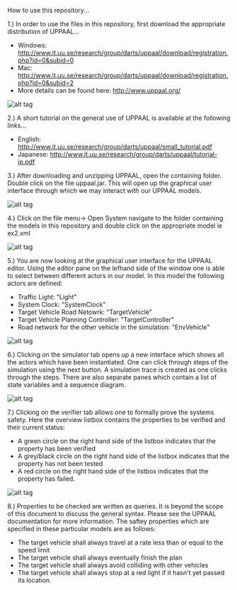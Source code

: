 How to use this repository...


1.)
In order to use the files in this repository, first download the appropriate distribution of UPPAAL...

- Windows: http://www.it.uu.se/research/group/darts/uppaal/download/registration.php?id=0&subid=0
- Mac: http://www.it.uu.se/research/group/darts/uppaal/download/registration.php?id=0&subid=2
- More details can be found here: http://www.uppaal.org/

![alt tag](https://raw.github.com/mlab/apex_public/master/images/downloadUppaal.PNG)

2.)
A short tutorial on the general use of UPPAAL is available at the following links...

- English: http://www.it.uu.se/research/group/darts/uppaal/small_tutorial.pdf
- Japanese: http://www.it.uu.se/research/group/darts/uppaal/tutorial-jp.pdf

3.)
After downloading and unzipping UPPAAL, open the containing folder. Double click on the file uppaal.jar. This will open up the graphical user interface through which we may interact with our UPPAAL models.

![alt tag](https://raw.github.com/mlab/apex_public/master/images/openuppaal.png)

4.) 
Click on the file menu-> Open System navigate to the folder containing the models in this repository and double click on the appropriate model ie ex2.xml

![alt tag](https://raw.github.com/mlab/apex_public/master/images/openmodel.png)

5.)
You are now looking at the graphical user interface for the UPPAAL editor. Using the editor pane on the lefhand side of the window one is able to select between different actors in our model. In this model the following actors are defined:

- Traffic Light: "Light"
- System Clock: "SystemClock"
- Target Vehicle Road Netowrk: "TargetVehicle"
- Target Vehicle Planning Controller: "TargetController"
- Road network for the  other vehicle in the simulation: "EnvVehicle"

![alt tag](https://raw.github.com/mlab/apex_public/master/images/uppaaleditor.png)

6.)
Clicking on the simulator tab opens up a new interface which shows all the actors which have been instantiated. One can click through steps of the simulation using the next button. A simulation trace is created as one clicks through the steps. There are also separate panes which contain a list of state variables and a sequence diagram.

![alt tag](https://raw.github.com/mlab/apex_public/master/images/uppaalsim.png)

7.)
Clicking on the verifier tab allows one to formally prove the systems safety. Here the overview listbox contains the properties to be verified and their current status:

- A green circle on the right hand side of the listbox indicates that the property has been verified
- A grey/black circle on the right hand side of the listbox indicates that the property has not been tested
- A red circle on the right hand side of the listbox indicates that the property has failed. 

![alt tag](https://raw.github.com/mlab/apex_public/master/images/uppaalverify.png)

8.)
Properties to be checked are written as queries. It is beyond the scope of this document to discuss the general syntax. Please see the UPPAAL documentation for more information. The saftey properties which are specified in these particular models are as follows:
- The target vehicle shall always travel at a rate less than or equal to the speed limit
- The target vehicle shall always eventually finish the plan
- The target vehicle shall always avoid colliding with other vehicles
- The target vehicle shall always stop at a red light if it hasn't yet passed its location.





